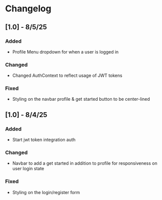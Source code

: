 # Changelog

## [1.0] - 8/5/25

### Added
- Profile Menu dropdown for when a user is logged in

### Changed
- Changed AuthContext to reflect usage of JWT tokens

### Fixed
- Styling on the navbar profile & get started button to be center-lined

## [1.0] - 8/4/25

### Added
- Start jwt token integration auth

### Changed
- Navbar to add a get started in addition to profile for responsiveness on user login state

### Fixed
- Styling on the login/register form